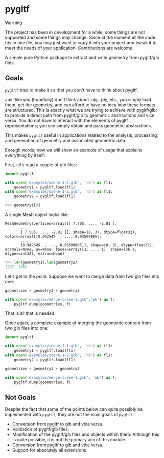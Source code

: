 # pygltf

> [!WARNING]
> The project has been in development for a while, some things are not supported and some things may change. 
> Since at the moment all the code fits in one file, you may just want to copy it into your project and tweak it to meet the needs of your application.
> Contributions are welcome.

A simple pure Python package to extract and write geometry from pygltf/glb files.

## Goals

`pygltf` tries to make it so that you don’t have to think about pygltf.

Just like you (hopefully) don’t think about .obj, .ply, etc., you simply load them, get the geometry, and can afford to have no idea how these formats are structured. This is exactly what we are trying to achieve with pygltf/glb: to provide a direct path from pygltf/glb to geometric abstractions and vice versa. You do not have to interact with the elements of pygltf representations; you can simply obtain and pass geometric abstractions.

This makes `pygltf` useful in applications related to the analysis, processing, and generation of geometry and associated geometric data.

Enough words; now we will show an example of usage that explains everything by itself:

First, let’s read a couple of glb files:

```python
import pygltf

with open('examples/scene-1-1.glb', 'rb') as fl1:
    geometry1 = pygltf.load(fl1)
with open('examples/scene-1-2.glb', 'rb') as fl1:
    geometry2 = pygltf.load(fl1)
```  
```python  
>>> geometry1[0]  
```  
A single Mesh object looks like:
```text
MeshGeometry(vertices=array([[ 7.705, ..., -2.81 ],
       ...,  
       [ 7.505, ..., -2.81 ]], shape=(8, 3), dtype=float32), colors=array([[0.942549  , ..., 0.93509805],
       ...,  
       [0.942549  , ..., 0.93509805]], shape=(8, 3), dtype=float32), normals=None, uv=None, faces=array([1, ..., 1], shape=(36,), dtype=uint32), extras=None)  
```  
```python  
>>> len(geometry1),len(geometry2)  
(207, 206)  
```  
Let’s get to the point. Suppose we want to merge data from two glb files into one:
```python
geometries = geometry1 + geometry2

with open('examples/merge-scene-1.glb','wb') as f:
    pygltf.dump(geometries, f)
```  
That is all that is needed.

Once again, a complete example of merging the geometric content from two glb files into one:

```python
import pygltf

with open('examples/scene-1-1.glb', 'rb') as fl1:
    geometry1 = pygltf.load(fl1)
with open('examples/scene-1-2.glb', 'rb') as fl1:
    geometry2 = pygltf.load(fl1)

geometries = geometry1 + geometry2

with open('examples/merge-scene-1.glb', 'wb') as f:
    pygltf.dump(geometries, f)
```  


## Not Goals

Despite the fact that some of the points below can quite possibly be implemented with `pygltf`, they are not the main goals of `pygltf`:
- Conversion from pygltf to glb and vice versa.
- Validation of pygltf/glb files.
- Modification of the pygltf/glb files and objects within them. Although this is quite possible, it is not the primary aim of this module.
- Conversion from pygltf to glb and vice versa.
- Support for absolutely all extensions.

